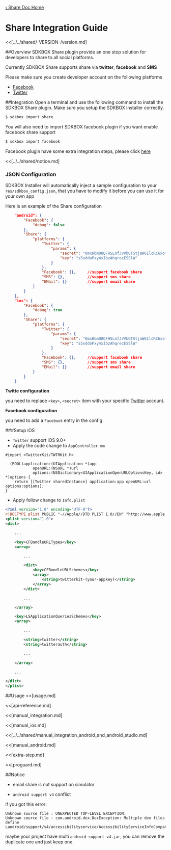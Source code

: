 [&#8249; Share Doc Home](./)

<h1>Share Integration Guide</h1>
<<[../../shared/-VERSION-/version.md]

##Overview
SDKBOX Share plugin provide an one stop solution for developers to share to all social platforms.

Currently SDKBOX Share supports share via **twitter**, **facebook** and **SMS**

Please make sure you create developer account on the following platforms

* [Facebook](http://developers.facebook.com/)
* [Twitter](http://apps.twitter.com/)

##Integration
Open a terminal and use the following command to install the SDKBOX Share plugin. Make sure you setup the SDKBOX installer correctly.
```bash
$ sdkbox import share
```

You will also need to import SDKBOX facebook plugin if you want enable facebook share support
```bash
$ sdkbox import facebook
```
Facebook plugin have some extra integration steps, please click [here](http://docs.sdkbox.com/en/plugins/facebook/v3-cpp/#extra-steps)

<<[../../shared/notice.md]

<!--## Configuration
<<[../../shared/sdkbox_cloud.md]
<<[../../shared/remote_application_config.md]-->

### JSON Configuration
SDKBOX Installer will automatically inject a sample configuration to your `res/sdkbox_config.json`, that you have to modify it before you can use it for your own app

Here is an example of the Share configuration
```json
    "android": {
        "Facebook": {
            "debug": false
        },
        "Share": {
            "platforms": {
                "Twitter": {
                    "params": {
                        "secret": "0mxHbmO8QFHSLnfJVVbGTStjaW6IlcRC6xofSWeFecLcj4jsLn",
                        "key": "s5xddoPxy4xIbzAhqrecESSlW"
                    }
                },
                "Facebook": {},     //support facebook share
                "SMS": {},          //support sms share
                "EMail": {}         //support email share
            }
        }
    },
    "ios": {
        "Facebook": {
            "debug": true
        },
        "Share": {
            "platforms": {
                "Twitter": {
                    "params": {
                        "secret": "0mxHbmO8QFHSLnfJVVbGTStjaW6IlcRC6xofSWeFecLcj4jsLn",
                        "key": "s5xddoPxy4xIbzAhqrecESSlW"
                    }
                },
                "Facebook": {},     //support facebook share
                "SMS": {},          //support sms share
                "EMail": {}         //support email share
            }
        }
    }
```

**Twitte configuration**

you need to replace `<key>`, `<secret>` item with your specific [Twitter](http://apps.twitter.com/) account.

**Facebook configuration**

you need to add a `Facebook` entry in the config

###Setup iOS
* `Twitter` support iOS 9.0+
* Apply the code change to `AppController.mm`

```object-c
#import <TwitterKit/TWTRKit.h>

- (BOOL)application:(UIApplication *)app
            openURL:(NSURL *)url
            options:(NSDictionary<UIApplicationOpenURLOptionsKey, id> *)options {
    return [[Twitter sharedInstance] application:app openURL:url options:options];
}
```

* Apply follow change to `Info.plist`
```xml
<?xml version="1.0" encoding="UTF-8"?>
<!DOCTYPE plist PUBLIC "-//Apple//DTD PLIST 1.0//EN" "http://www.apple.com/DTDs/PropertyList-1.0.dtd">
<plist version="1.0">
<dict>

    ...

    <key>CFBundleURLTypes</key>
    <array>

        ...

        <dict>
            <key>CFBundleURLSchemes</key>
            <array>
                <string>twitterkit-(your-appkey)</string>
            </array>
        </dict>

        ...

    </array>

    <key>LSApplicationQueriesSchemes</key>
    <array>

        ...

        <string>twitter</string>
        <string>twitterauth</string>

        ...

    </array>

    ...

</dict>
</plist>

```

<!--<<[sdkbox-config-encrypt.md]-->

##Usage
<<[usage.md]

<<[api-reference.md]

<<[manual_integration.md]

<<[manual_ios.md]

<<[../../shared/manual_integration_android_and_android_studio.md]

<<[manual_android.md]

<<[extra-step.md]

<<[proguard.md]

##Notice

* email share is not support on simulator


* `android support v4` conflict

if you got this error:

```
Unknown source file : UNEXPECTED TOP-LEVEL EXCEPTION:
Unknown source file : com.android.dex.DexException: Multiple dex files define Landroid/support/v4/accessibilityservice/AccessibilityServiceInfoCompat$AccessibilityServiceInfoVersionImpl;
```

maybe your project have multi `android-support-v4.jar`, you can remove the duplicate one and just keep one.

